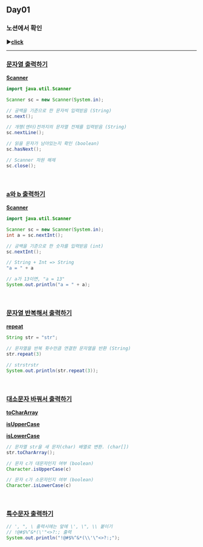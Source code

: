 ## Day01
### 노션에서 확인  
▶️[**click**](https://gipark181.notion.site/Day1-2024-07-18-18c52365cd134a1cb7c52b9658dc9a56)
<br/>
<hr/>

### [문자열 출력하기](https://school.programmers.co.kr/learn/courses/30/lessons/181952)

[**Scanner**](https://docs.oracle.com/javase/8/docs/api/java/util/Scanner.html)

```java
import java.util.Scanner

Scanner sc = new Scanner(System.in);

// 공백을 기준으로 한 문자씩 입력받음 (String)
sc.next();

// 개행(엔터)전까지의 문자열 전체를 입력받음 (String)
sc.nextLine();

// 읽을 문자가 남아있는지 확인 (boolean)
sc.hasNext();

// Scanner 자원 해제
sc.close();
```
<br/>

### [a와 b 출력하기](https://school.programmers.co.kr/learn/courses/30/lessons/181951)

[**Scanner**](https://docs.oracle.com/javase/8/docs/api/java/util/Scanner.html)

```java
import java.util.Scanner

Scanner sc = new Scanner(System.in);
int a = sc.nextInt();

// 공백을 기준으로 한 숫자를 입력받음 (int)
sc.nextInt();

// String + Int => String
"a = " + a

// a가 13이면, "a = 13"
System.out.println("a = " + a);
```
<br/>

### [문자열 반복해서 출력하기](https://school.programmers.co.kr/learn/courses/30/lessons/181950#)

[**repeat**](https://docs.oracle.com/en%2Fjava%2Fjavase%2F11%2Fdocs%2Fapi%2F%2F/java.base/java/lang/String.html#repeat(int))

```java
String str = "str";

// 문자열을 반복 횟수만큼 연결한 문자열을 반환 (String)
str.repeat(3)

// strstrstr
System.out.println(str.repeat(3));
```
<br/>

### [대소문자 바꿔서 출력하기](https://school.programmers.co.kr/learn/courses/30/lessons/181949)

[**toCharArray**](https://docs.oracle.com/javase%2F7%2Fdocs%2Fapi%2F/java/lang/String.html#toCharArray())

[**isUpperCase**](https://docs.oracle.com/javase/8/docs/api/java/lang/Character.html#isUpperCase-char-)

[**isLowerCase**](https://docs.oracle.com/javase/8/docs/api/java/lang/Character.html#isLowerCase-char-)

```java
// 문자열 str을 새 문자(char) 배열로 변환. (char[])
str.toCharArray();

// 문자 c가 대문자인지 여부 (boolean)
Character.isUpperCase(c)

// 문자 c가 소문자인지 여부 (boolean)
Character.isLowerCase(c)
```
<br/>

### [특수문자 출력하기](https://school.programmers.co.kr/learn/courses/30/lessons/181948)

```java
// ', ", \ 출력시에는 앞에 \', \", \\ 붙이기
// !@#$%^&*(\'"<>?:; 출력
System.out.println("!@#$%^&*(\\'\"<>?:;");
```
<br/>
